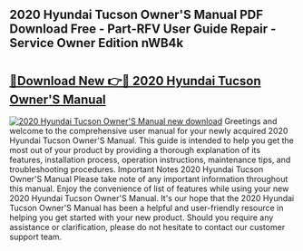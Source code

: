 ## 2020 Hyundai Tucson Owner'S Manual PDF Download Free - Part-RFV User Guide Repair - Service Owner Edition nWB4k

# <h2><a href="http://cf2994.oget.top/?id=2020+Hyundai+Tucson+Owner%27S+Manual">🔗Download New 👉🔴 2020 Hyundai Tucson Owner'S Manual</a></h2>

[![2020 Hyundai Tucson Owner'S Manual new download](https://i.imgur.com/5g1atiW.png)](http://cf2994.oget.top/?id=2020+Hyundai+Tucson+Owner%27S+Manual)
Greetings and welcome to the comprehensive user manual for your newly acquired 2020 Hyundai Tucson Owner'S Manual. This guide is intended to help you get the most out of your product by providing a thorough explanation of its features, installation process, operation instructions, maintenance tips, and troubleshooting procedures. Important Notes 2020 Hyundai Tucson Owner'S Manual Please take note of any important information throughout this manual. Enjoy the convenience of list of features while using your new 2020 Hyundai Tucson Owner'S Manual. It's our hope that the 2020 Hyundai Tucson Owner'S Manual has been a helpful and user-friendly resource in helping you get started with your new product. Should you require any assistance or clarification, please do not hesitate to contact our customer support team.
